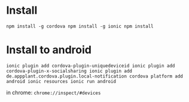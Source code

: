 # Install
`npm install -g cordova
npm install -g ionic
npm install`

# Install to android
`ionic plugin add cordova-plugin-uniquedeviceid
ionic plugin add cordova-plugin-x-socialsharing
ionic plugin add de.appplant.cordova.plugin.local-notification
cordova platform add android
ionic resources
ionic run android`

in chrome: `chrome://inspect/#devices`
